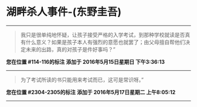 # 湖畔杀人事件-(东野圭吾)

---

> 我只是很单纯地怀疑，让孩子接受严格的入学考试，到那种学校就读是否真有什么意义？如果是孩子本人有强烈的意愿也就罢了；由父母擅自帮他们决定未来的出路，真的对孩子是件好事吗？”

**您在位置 #114-116的标注** **添加于 2016年5月15日星期日 下午3:36:13**

---

> 为了考试所读的书只能用来考试而已，这可是常识呀。”

**您在位置 #2304-2305的标注** **添加于 2016年5月17日星期二 上午8:05:12**

---

